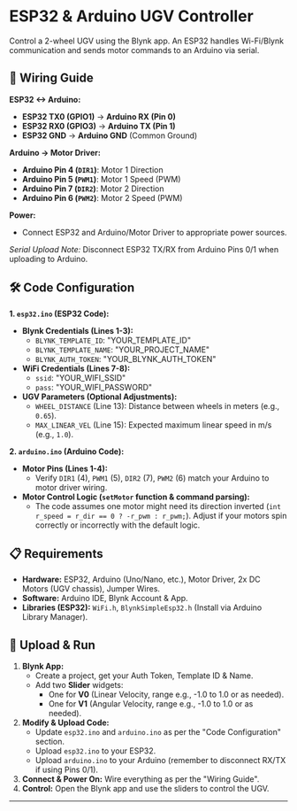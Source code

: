 
# ESP32 & Arduino UGV Controller

Control a 2-wheel UGV using the Blynk app. An ESP32 handles Wi-Fi/Blynk communication and sends motor commands to an Arduino via serial.

## 🔌 Wiring Guide

**ESP32 <-> Arduino:**
* **ESP32 TX0 (GPIO1)** -> **Arduino RX (Pin 0)**
* **ESP32 RX0 (GPIO3)** -> **Arduino TX (Pin 1)**
* **ESP32 GND** -> **Arduino GND** (Common Ground)

**Arduino -> Motor Driver:**
* **Arduino Pin 4 (`DIR1`)**: Motor 1 Direction
* **Arduino Pin 5 (`PWM1`)**: Motor 1 Speed (PWM)
* **Arduino Pin 7 (`DIR2`)**: Motor 2 Direction
* **Arduino Pin 6 (`PWM2`)**: Motor 2 Speed (PWM)

**Power:**
* Connect ESP32 and Arduino/Motor Driver to appropriate power sources.

*Serial Upload Note:* Disconnect ESP32 TX/RX from Arduino Pins 0/1 when uploading to Arduino.

## 🛠️ Code Configuration

**1. `esp32.ino` (ESP32 Code):**

* **Blynk Credentials (Lines 1-3):**
    * `BLYNK_TEMPLATE_ID`: "YOUR_TEMPLATE_ID"
    * `BLYNK_TEMPLATE_NAME`: "YOUR_PROJECT_NAME"
    * `BLYNK_AUTH_TOKEN`: "YOUR_BLYNK_AUTH_TOKEN"
* **WiFi Credentials (Lines 7-8):**
    * `ssid`: "YOUR_WIFI_SSID"
    * `pass`: "YOUR_WIFI_PASSWORD"
* **UGV Parameters (Optional Adjustments):**
    * `WHEEL_DISTANCE` (Line 13): Distance between wheels in meters (e.g., `0.65`).
    * `MAX_LINEAR_VEL` (Line 15): Expected maximum linear speed in m/s (e.g., `1.0`).

**2. `arduino.ino` (Arduino Code):**

* **Motor Pins (Lines 1-4):**
    * Verify `DIR1` (4), `PWM1` (5), `DIR2` (7), `PWM2` (6) match your Arduino to motor driver wiring.
* **Motor Control Logic (`setMotor` function & command parsing):**
    * The code assumes one motor might need its direction inverted (`int r_speed = r_dir == 0 ? -r_pwm : r_pwm;`). Adjust if your motors spin correctly or incorrectly with the default logic.

## 📋 Requirements

* **Hardware:** ESP32, Arduino (Uno/Nano, etc.), Motor Driver, 2x DC Motors (UGV chassis), Jumper Wires.
* **Software:** Arduino IDE, Blynk Account & App.
* **Libraries (ESP32):** `WiFi.h`, `BlynkSimpleEsp32.h` (Install via Arduino Library Manager).

## 🚀 Upload & Run

1.  **Blynk App:**
    * Create a project, get your Auth Token, Template ID & Name.
    * Add two **Slider** widgets:
        * One for **V0** (Linear Velocity, range e.g., -1.0 to 1.0 or as needed).
        * One for **V1** (Angular Velocity, range e.g., -1.0 to 1.0 or as needed).
2.  **Modify & Upload Code:**
    * Update `esp32.ino` and `arduino.ino` as per the "Code Configuration" section.
    * Upload `esp32.ino` to your ESP32.
    * Upload `arduino.ino` to your Arduino (remember to disconnect RX/TX if using Pins 0/1).
3.  **Connect & Power On:** Wire everything as per the "Wiring Guide".
4.  **Control:** Open the Blynk app and use the sliders to control the UGV.

---